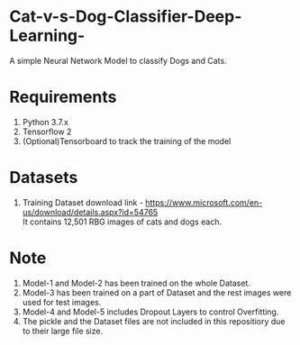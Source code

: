 # Cat-v-s-Dog-Classifier-Deep-Learning-
A simple Neural Network Model to classify Dogs and Cats.

# Requirements
1. Python 3.7.x
2. Tensorflow 2
3. (Optional)Tensorboard to track the training of the model
# Datasets
1. Training Dataset download link - https://www.microsoft.com/en-us/download/details.aspx?id=54765  
It contains 12,501 RBG images of cats and dogs each.
# Note
1. Model-1 and Model-2 has been trained on the whole Dataset.  
2. Model-3 has been trained on a part of Dataset and the rest images were used for test images. 
3. Model-4 and Model-5 includes Dropout Layers to control Overfitting.
3. The pickle and the Dataset files are not included in this repositiory due to their large file size.
